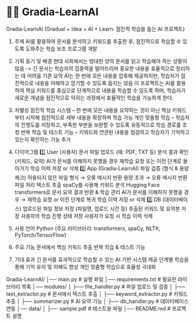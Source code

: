 # 📑🤖 Gradia-LearnAI
Gradia-LearnAI (Gradual + Idea + AI + Learn: 점진적 학습을 돕는 AI 프로젝트)

1. 주제
AI를 활용하여 문서를 분석하고 키워드를 추출한 후, 점진적으로 학습할 수 있도록 도와주는 학습 보조 프로그램 개발

2. 기획 동기 및 배경
현대 사회에서는 방대한 양의 문서를 읽고 학습해야 하는 상황이 많음 -> 긴 문서는 학습자의 집중력을 떨어뜨리며 중요한 내용을 효율적으로 정리하는 데 어려움
기존 요약 AI는 한 번에 모든 내용을 압축해 제공하지만, 학습자가 점진적으로 내용을 이해하고 암기할 수 있도록 돕지는 않음
이 프로젝트는 AI를 활용하여 핵심 키워드를 중심으로 단계적으로 내용을 학습할 수 있도록 하며, 학습자가 새로운 개념을 점진적으로 익히는 과정에서 효율적인 학습을 가능하게 한다.

3. 차별성
점진적 학습 시스템 – 한 번에 모든 내용을 요약하는 것이 아닌 핵심 키워드부터 시작해 점진적으로 세부 내용을 확장하며 학습 가능
개인 맞춤형 학습 – 학습자의 진행도를 저장하고, 부족한 부분을 보완할 수 있도록 유동적으로 학습 경로를 조정
반복 학습 및 테스트 기능 – 키워드와 연관된 내용을 점검하고 학습자가 기억하고 있는지 확인하는 기능 추가

4. 다이어그램
1️⃣ User (사용자)
문서 파일 업로드 (예: PDF, TXT 등)
분석 결과 확인 (키워드, 요약)
AI가 문서를 이해하지 못했을 경우 재학습 요청 또는 이전 단계로 돌아가기
학습 이력 저장 or 삭제
2️⃣ App (Gradia-LearnAI)
파일 검증 (형식 & 용량 체크)
허용되지 않은 파일 형식 → 오류 메시지 반환
용량 초과 → 오류 메시지 반환
파일 처리
텍스트 추출
spaCy를 사용해 키워드 분석
Hugging Face transformers로 문서 요약
결과 반환 & 학습 관리
AI가 문서를 이해하지 못했을 경우 → 재학습 요청 or 이전 단계로 복귀
학습 이력 저장 or 삭제
3️⃣ DB (데이터베이스)
업로드된 파일 정보 저장 (파일명, 업로드 시간 등)
추출된 키워드 및 요약본 저장
사용자의 학습 진행 상태 저장
사용자가 요청 시 학습 이력 삭제
   
6. 사용 언어
Python (주요 라이브러리: transformers, spaCy, NLTK, PyTorch/TensorFlow)

8. 주요 기능
문서에서 핵심 키워드 추출
반복 학습 & 테스트 기능

10. 기대 효과
긴 문서를 효과적으로 학습할 수 있는 AI 기반 시스템 제공
단계별 학습을 통해 기억 유지 및 이해도 향상
개인 맞춤형 학습으로 효율성 극대화

Gradia-LearnAI/
│── main.py          # 실행 파일
│── requirements.txt # 필요한 라이브러리 목록
│── modules/
│    ├── file_handler.py  # 파일 업로드 및 검증
│    ├── text_extractor.py # 문서에서 텍스트 추출
│    ├── keyword_extractor.py # 키워드 추출
│    ├── summarizer.py # AI 요약 기능
│    ├── db_handler.py # 데이터베이스 연동
│── data/
│    ├── sample.pdf  # 테스트용 파일
│── README.md  # 프로젝트 설명
